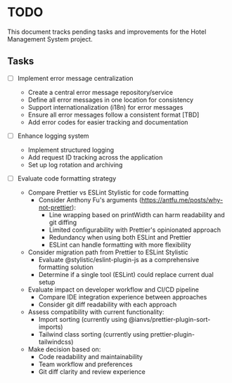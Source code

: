 # TODO

This document tracks pending tasks and improvements for the Hotel Management System project.

## Tasks

- [ ] Implement error message centralization

  - Create a central error message repository/service
  - Define all error messages in one location for consistency
  - Support internationalization (i18n) for error messages
  - Ensure all error messages follow a consistent format [TBD]
  - Add error codes for easier tracking and documentation

- [ ] Enhance logging system

  - Implement structured logging
  - Add request ID tracking across the application
  - Set up log rotation and archiving

- [ ] Evaluate code formatting strategy
  - Compare Prettier vs ESLint Stylistic for code formatting
    - Consider Anthony Fu's arguments (<https://antfu.me/posts/why-not-prettier>):
      - Line wrapping based on printWidth can harm readability and git diffing
      - Limited configurability with Prettier's opinionated approach
      - Redundancy when using both ESLint and Prettier
      - ESLint can handle formatting with more flexibility
  - Consider migration path from Prettier to ESLint Stylistic
    - Evaluate @stylistic/eslint-plugin-js as a comprehensive formatting solution
    - Determine if a single tool (ESLint) could replace current dual setup
  - Evaluate impact on developer workflow and CI/CD pipeline
    - Compare IDE integration experience between approaches
    - Consider git diff readability with each approach
  - Assess compatibility with current functionality:
    - Import sorting (currently using @ianvs/prettier-plugin-sort-imports)
    - Tailwind class sorting (currently using prettier-plugin-tailwindcss)
  - Make decision based on:
    - Code readability and maintainability
    - Team workflow and preferences
    - Git diff clarity and review experience
